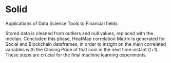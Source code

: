 # Solid
Applications of Data Science Tools to Financial fields

Stored data is cleaned from outliers and null values, replaced with the median. 
Concluded this phase, HeatMap correlation Matrix is generated for Social and Blockchain dataframes, 
in order to insight on the main correlated variables with the 
Closing Price of that coin in the next time instant (t+1). 
These steps are crucial for the final machine learning experiments.


